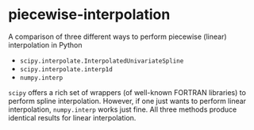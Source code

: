 # piecewise-interpolation
A comparison of three different ways to perform piecewise (linear) interpolation in Python
 - `scipy.interpolate.InterpolatedUnivariateSpline`
 - `scipy.interpolate.interp1d`
 - `numpy.interp`
 
 `scipy` offers a rich set of wrappers (of well-known FORTRAN libraries) to perform spline interpolation. 
 However, if one just wants to perform linear interpolation, `numpy.interp` works just fine. All three methods produce identical results for linear interpolation. 
